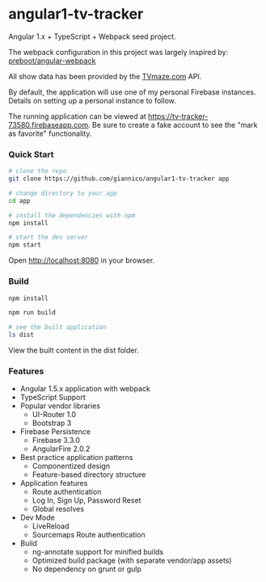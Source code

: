 # angular1-tv-tracker

Angular 1.x + TypeScript + Webpack seed project.

The webpack configuration in this project was largely inspired by: [preboot/angular-webpack](http://https://github.com/preboot/angular-webpack)

All show data has been provided by the [TVmaze.com](http://www.tvmaze.com/api) API.

By default, the application will use one of my personal Firebase instances. Details on setting up a personal instance to follow.

The running application can be viewed at <https://tv-tracker-73580.firebaseapp.com>. Be sure to create a fake account to see the "mark as favorite" functionality.

### Quick Start

```sh
# clone the repo
git clone https://github.com/giannico/angular1-tv-tracker app

# change directory to your app
cd app

# install the dependencies with npm
npm install

# start the dev server
npm start
```

Open [http://localhost:8080](http://localhost:8080) in your browser.

### Build

```sh
npm install

npm run build

# see the built application
ls dist
```

View the built content in the dist folder.

### Features

* Angular 1.5.x application with webpack
* TypeScript Support
* Popular vendor libraries
  * UI-Router 1.0
  * Bootstrap 3
* Firebase Persistence
  * Firebase 3.3.0
  * AngularFire 2.0.2
* Best practice application patterns
  * Componentized design
  * Feature-based directory structure
* Application features
  * Route authentication
  * Log In, Sign Up, Password Reset
  * Global resolves
* Dev Mode
  * LiveReload
  * Sourcemaps
   Route authentication
* Build
  * ng-annotate support for minified builds
  * Optimized build package (with separate vendor/app assets)
  * No dependency on grunt or gulp